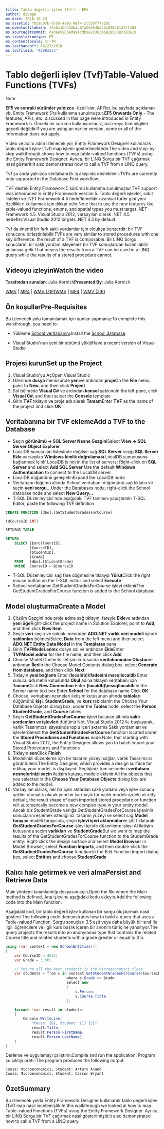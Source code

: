 ```yaml
---
title: Tablo değerli işlev (Tvf) - EF6
author: divega
ms.date: 2016-10-23
ms.assetid: f019c97b-87b0-4e93-98f4-2c539f77b2dc
ms.openlocfilehash: f4b8c1bd442bac67a06584bd23c040381374f303
ms.sourcegitcommit: dadee5905ada9ecdbae28363a682950383ce3e10
ms.translationtype: MT
ms.contentlocale: tr-TR
ms.lasthandoff: 08/27/2018
ms.locfileid: "42993253"
---
```

# <a name="table-valued-functions-tvfs"></a><span data-ttu-id="13ea6-102">Tablo değerli işlev (Tvf)</span><span class="sxs-lookup"><span data-stu-id="13ea6-102">Table-Valued Functions (TVFs)</span></span>
> [!NOTE]
> <span data-ttu-id="13ea6-103">**EF5 ve sonraki sürümler yalnızca** -özellikler, API'ler, bu sayfada açıklanan vb. Entity Framework 5'te kullanıma sunulmuştur.</span><span class="sxs-lookup"><span data-stu-id="13ea6-103">**EF5 Onwards Only** - The features, APIs, etc. discussed in this page were introduced in Entity Framework 5.</span></span> <span data-ttu-id="13ea6-104">Önceki bir sürümü kullanıyorsanız, bazı veya tüm bilgileri geçerli değildir.</span><span class="sxs-lookup"><span data-stu-id="13ea6-104">If you are using an earlier version, some or all of the information does not apply.</span></span>

<span data-ttu-id="13ea6-105">Video ve adım adım izlenecek yol, Entity Framework Designer kullanarak tablo değerli işlev (Tvf) map işlemi gösterilmektedir.</span><span class="sxs-lookup"><span data-stu-id="13ea6-105">The video and step-by-step walkthrough shows how to map table-valued functions (TVFs) using the Entity Framework Designer.</span></span> <span data-ttu-id="13ea6-106">Ayrıca, bir LINQ Sorgu bir TVF çağırmak nasıl gösterir.</span><span class="sxs-lookup"><span data-stu-id="13ea6-106">It also demonstrates how to call a TVF from a LINQ query.</span></span>

<span data-ttu-id="13ea6-107">Tvf şu anda yalnızca veritabanı ilk iş akışında desteklenir.</span><span class="sxs-lookup"><span data-stu-id="13ea6-107">TVFs are currently only supported in the Database First workflow.</span></span>

<span data-ttu-id="13ea6-108">TVF destek Entity Framework 5 sürümü kullanıma sunulmuştur.</span><span class="sxs-lookup"><span data-stu-id="13ea6-108">TVF support was introduced in Entity Framework version 5.</span></span> <span data-ttu-id="13ea6-109">Tablo değerli işlevler, sabit listeleri ve .NET Framework 4.5 hedeflemelidir uzamsal türler gibi yeni özellikleri kullanmak için dikkat edin.</span><span class="sxs-lookup"><span data-stu-id="13ea6-109">Note that to use the new features like table-valued functions, enums, and spatial types you must target .NET Framework 4.5.</span></span> <span data-ttu-id="13ea6-110">Visual Studio 2012, varsayılan olarak .NET 4.5 hedefler.</span><span class="sxs-lookup"><span data-stu-id="13ea6-110">Visual Studio 2012 targets .NET 4.5 by default.</span></span>

<span data-ttu-id="13ea6-111">Tvf da önemli bir fark saklı yordamlar için oldukça benzerdir: bir TVF sonucunu birleştirilebilir.</span><span class="sxs-lookup"><span data-stu-id="13ea6-111">TVFs are very similar to stored procedures with one key difference: the result of a TVF is composable.</span></span> <span data-ttu-id="13ea6-112">Bir LINQ Sorgu sonuçlarını bir saklı yordam işleyemez bir TVF sonuçlardan kullanılabilir anlamına gelir.</span><span class="sxs-lookup"><span data-stu-id="13ea6-112">That means the results from a TVF can be used in a LINQ query while the results of a stored procedure cannot.</span></span>

## <a name="watch-the-video"></a><span data-ttu-id="13ea6-113">Videoyu izleyin</span><span class="sxs-lookup"><span data-stu-id="13ea6-113">Watch the video</span></span>

<span data-ttu-id="13ea6-114">**Tarafından sunulan**: Julia Kornich</span><span class="sxs-lookup"><span data-stu-id="13ea6-114">**Presented By**: Julia Kornich</span></span>

<span data-ttu-id="13ea6-115">[WMV](http://download.microsoft.com/download/6/0/A/60A6E474-5EF3-4E1E-B9EA-F51D2DDB446A/HDI-ITPro-MSDN-winvideo-tvf.wmv) | [MP4](http://download.microsoft.com/download/6/0/A/60A6E474-5EF3-4E1E-B9EA-F51D2DDB446A/HDI-ITPro-MSDN-mp4video-tvf.m4v) | [WMV (ZIP)](http://download.microsoft.com/download/6/0/A/60A6E474-5EF3-4E1E-B9EA-F51D2DDB446A/HDI-ITPro-MSDN-winvideo-tvf.zip)</span><span class="sxs-lookup"><span data-stu-id="13ea6-115">[WMV](http://download.microsoft.com/download/6/0/A/60A6E474-5EF3-4E1E-B9EA-F51D2DDB446A/HDI-ITPro-MSDN-winvideo-tvf.wmv) | [MP4](http://download.microsoft.com/download/6/0/A/60A6E474-5EF3-4E1E-B9EA-F51D2DDB446A/HDI-ITPro-MSDN-mp4video-tvf.m4v) | [WMV (ZIP)](http://download.microsoft.com/download/6/0/A/60A6E474-5EF3-4E1E-B9EA-F51D2DDB446A/HDI-ITPro-MSDN-winvideo-tvf.zip)</span></span>

## <a name="pre-requisites"></a><span data-ttu-id="13ea6-116">Ön koşullar</span><span class="sxs-lookup"><span data-stu-id="13ea6-116">Pre-Requisites</span></span>

<span data-ttu-id="13ea6-117">Bu izlenecek yolu tamamlamak için şunları yapmanız:</span><span class="sxs-lookup"><span data-stu-id="13ea6-117">To complete this walkthrough, you need to:</span></span>

- <span data-ttu-id="13ea6-118">Yükleme [School veritabanını](~/ef6/resources/school-database.md).</span><span class="sxs-lookup"><span data-stu-id="13ea6-118">Install the [School database](~/ef6/resources/school-database.md).</span></span>

- <span data-ttu-id="13ea6-119">Visual Studio'nun yeni bir sürümü yüklü</span><span class="sxs-lookup"><span data-stu-id="13ea6-119">Have a recent version of Visual Studio</span></span>

## <a name="set-up-the-project"></a><span data-ttu-id="13ea6-120">Projesi kurun</span><span class="sxs-lookup"><span data-stu-id="13ea6-120">Set up the Project</span></span>

1.  <span data-ttu-id="13ea6-121">Visual Studio'yu Aç</span><span class="sxs-lookup"><span data-stu-id="13ea6-121">Open Visual Studio</span></span>
2.  <span data-ttu-id="13ea6-122">Üzerinde **dosya** menüsünde **yeni**ve ardından **proje**</span><span class="sxs-lookup"><span data-stu-id="13ea6-122">On the **File** menu, point to **New**, and then click **Project**</span></span>
3.  <span data-ttu-id="13ea6-123">Sol bölmede **Visual C\#** ve ardından **konsol** şablonu</span><span class="sxs-lookup"><span data-stu-id="13ea6-123">In the left pane, click **Visual C\#**, and then select the **Console** template</span></span>
4.  <span data-ttu-id="13ea6-124">Girin **TVF** tıklayın ve proje adı olarak **Tamam**</span><span class="sxs-lookup"><span data-stu-id="13ea6-124">Enter **TVF** as the name of the project and click **OK**</span></span>

## <a name="add-a-tvf-to-the-database"></a><span data-ttu-id="13ea6-125">Veritabanına bir TVF ekleme</span><span class="sxs-lookup"><span data-stu-id="13ea6-125">Add a TVF to the Database</span></span>

-   <span data-ttu-id="13ea6-126">Seçin **görünümü -&gt; SQL Server Nesne Gezgini**</span><span class="sxs-lookup"><span data-stu-id="13ea6-126">Select **View -&gt; SQL Server Object Explorer**</span></span>
-   <span data-ttu-id="13ea6-127">LocalDB sunucuları listesinde değilse: sağ **SQL Server** seçip **SQL Server Ekle** varsayılan **Windows kimlik doğrulaması** LocalDB sunucusuna bağlanmak için</span><span class="sxs-lookup"><span data-stu-id="13ea6-127">If LocalDB is not in the list of servers: Right-click on **SQL Server** and select **Add SQL Server** Use the default **Windows Authentication** to connect to the LocalDB server</span></span>
-   <span data-ttu-id="13ea6-128">LocalDB düğümünü genişletin</span><span class="sxs-lookup"><span data-stu-id="13ea6-128">Expand the LocalDB node</span></span>
-   <span data-ttu-id="13ea6-129">Veritabanı düğümü altında School veritabanı düğümünü sağ tıklatın ve seçin **yeni sorgu...**</span><span class="sxs-lookup"><span data-stu-id="13ea6-129">Under the Databases node, right-click the School database node and select **New Query…**</span></span>
-   <span data-ttu-id="13ea6-130">T-SQL Düzenleyicisi'nde aşağıdaki TVF tanımını yapıştırın</span><span class="sxs-lookup"><span data-stu-id="13ea6-130">In T-SQL Editor, paste the following TVF definition</span></span>

``` SQL
CREATE FUNCTION [dbo].[GetStudentGradesForCourse]

(@CourseID INT)

RETURNS TABLE

RETURN
    SELECT [EnrollmentID],
           [CourseID],
           [StudentID],
           [Grade]
    FROM   [dbo].[StudentGrade]
    WHERE  CourseID = @CourseID
```

-   <span data-ttu-id="13ea6-131">T-SQL Düzenleyicisi sağ fare düğmesine tıklayıp **Yürüt**</span><span class="sxs-lookup"><span data-stu-id="13ea6-131">Click the right mouse button on the T-SQL editor and select **Execute**</span></span>
-   <span data-ttu-id="13ea6-132">School veritabanını GetStudentGradesForCourse işlevi eklenir</span><span class="sxs-lookup"><span data-stu-id="13ea6-132">The GetStudentGradesForCourse function is added to the School database</span></span>

 

## <a name="create-a-model"></a><span data-ttu-id="13ea6-133">Model oluşturma</span><span class="sxs-lookup"><span data-stu-id="13ea6-133">Create a Model</span></span>

1.  <span data-ttu-id="13ea6-134">Çözüm Gezgini'nde proje adına sağ tıklayın, fareyle **Ekle**ve ardından **yeni öğe**</span><span class="sxs-lookup"><span data-stu-id="13ea6-134">Right-click the project name in Solution Explorer, point to **Add**, and then click **New Item**</span></span>
2.  <span data-ttu-id="13ea6-135">Seçin **veri** seçin ve soldaki menüden **ADO.NET varlık veri modeli** içinde **şablonları** bölmesi</span><span class="sxs-lookup"><span data-stu-id="13ea6-135">Select **Data** from the left menu and then select **ADO.NET Entity Data Model** in the **Templates** pane</span></span>
3.  <span data-ttu-id="13ea6-136">Girin **TVFModel.edmx** dosya adı ve ardından **Ekle**</span><span class="sxs-lookup"><span data-stu-id="13ea6-136">Enter **TVFModel.edmx** for the file name, and then click **Add**</span></span>
4.  <span data-ttu-id="13ea6-137">Choose Model Contents iletişim kutusunda **veritabanından Oluştur**ve ardından **İleri**</span><span class="sxs-lookup"><span data-stu-id="13ea6-137">In the Choose Model Contents dialog box, select **Generate from database**, and then click **Next**</span></span>
5.  <span data-ttu-id="13ea6-138">Tıklayın **yeni bağlantı** Enter **(localdb)\\ifadesini mssqllocaldb** Enter sunucu adı metin kutusunda **Okul** adına tıklayın veritabanı için **Tamam**</span><span class="sxs-lookup"><span data-stu-id="13ea6-138">Click **New Connection** Enter **(localdb)\\mssqllocaldb** in the Server name text box Enter **School** for the database name Click **OK**</span></span>
6.  <span data-ttu-id="13ea6-139">Choose, veritabanı nesneleri iletişim kutusunun altında **tabloları** düğümünü **kişi**, **StudentGrade**, ve **kurs** tabloları</span><span class="sxs-lookup"><span data-stu-id="13ea6-139">In the Choose Your Database Objects dialog box, under the **Tables** node, select the **Person**, **StudentGrade**, and **Course** tables</span></span>
7.  <span data-ttu-id="13ea6-140">Seçin **GetStudentGradesForCourse** işlevi bulunan altında **saklı yordamları ve işlevleri** düğümü Not, Visual Studio 2012 ile başlayarak, varlık Tasarımcısı sayesinde toplu içeri aktarma Saklı yordamları ve işlevleri</span><span class="sxs-lookup"><span data-stu-id="13ea6-140">Select the **GetStudentGradesForCourse** function located under the **Stored Procedures and Functions** node Note, that starting with Visual Studio 2012, the Entity Designer allows you to batch import your Stored Procedures and Functions</span></span>
8.  <span data-ttu-id="13ea6-141">Tıklayın **son**</span><span class="sxs-lookup"><span data-stu-id="13ea6-141">Click **Finish**</span></span>
9.  <span data-ttu-id="13ea6-142">Modelinizi düzenleme için bir tasarım yüzeyi sağlar, varlık Tasarımcısı görüntülenir.</span><span class="sxs-lookup"><span data-stu-id="13ea6-142">The Entity Designer, which provides a design surface for editing your model, is displayed.</span></span> <span data-ttu-id="13ea6-143">Seçtiğiniz tüm nesneleri **veritabanı nesnelerinizi seçin** iletişim kutusu, modele eklenir.</span><span class="sxs-lookup"><span data-stu-id="13ea6-143">All the objects that you selected in the **Choose Your Database Objects** dialog box are added to the model.</span></span>
10. <span data-ttu-id="13ea6-144">Varsayılan olarak, her bir içeri aktarılan saklı yordam veya işlev sonucu şeklini otomatik olarak yeni bir karmaşık tür varlık modelinizdeki olur.</span><span class="sxs-lookup"><span data-stu-id="13ea6-144">By default, the result shape of each imported stored procedure or function will automatically become a new complex type in your entity model.</span></span> <span data-ttu-id="13ea6-145">Ancak biz StudentGrade varlığa GetStudentGradesForCourse işlevinin sonuçlarını eşlemek istediğiniz: tasarım yüzeyi ve select sağ **Model tarayıcı** modeli tarayıcıda, seçin **işlevi içeri aktarmalar**ve çift tıklatarak **GetStudentGradesForCourse** işlevi içinde düzenleme işlevi Al iletişim kutusunda seçim **varlıkları** ve **StudentGrade**</span><span class="sxs-lookup"><span data-stu-id="13ea6-145">But we want to map the results of the GetStudentGradesForCourse function to the StudentGrade entity: Right-click the design surface and select **Model Browser** In Model Browser, select **Function Imports**, and then double-click the **GetStudentGradesForCourse** function In the Edit Function Import dialog box, select **Entities** and choose **StudentGrade**</span></span>

## <a name="persist-and-retrieve-data"></a><span data-ttu-id="13ea6-146">Kalıcı hale getirmek ve veri alma</span><span class="sxs-lookup"><span data-stu-id="13ea6-146">Persist and Retrieve Data</span></span>

<span data-ttu-id="13ea6-147">Main yöntemi tanımlandığı dosyasını açın.</span><span class="sxs-lookup"><span data-stu-id="13ea6-147">Open the file where the Main method is defined.</span></span> <span data-ttu-id="13ea6-148">Ana işlevine aşağıdaki kodu ekleyin.</span><span class="sxs-lookup"><span data-stu-id="13ea6-148">Add the following code into the Main function.</span></span>

<span data-ttu-id="13ea6-149">Aşağıdaki kod, bir tablo değerli işlev kullanan bir sorgu oluşturmak nasıl gösterir.</span><span class="sxs-lookup"><span data-stu-id="13ea6-149">The following code demonstrates how to build a query that uses a Table-valued Function.</span></span> <span data-ttu-id="13ea6-150">Sorgu sonuçları 3.5 eşit veya daha büyük bir sınıf ile ilgili öğrencilere ve ilgili kurs başlık içeren bir anonim tür içine yansıtıyor.</span><span class="sxs-lookup"><span data-stu-id="13ea6-150">The query projects the results into an anonymous type that contains the related Course title and related students with a grade greater or equal to 3.5.</span></span>

``` csharp
using (var context = new SchoolEntities())
{
    var CourseID = 4022;
    var Grade = 3.5M;

    // Return all the best students in the Microeconomics class.
    var students = from s in context.GetStudentGradesForCourse(CourseID)
                            where s.Grade >= Grade
                            select new
                            {
                                s.Person,
                                s.Course.Title
                            };

    foreach (var result in students)
    {
        Console.WriteLine(
            "Couse: {0}, Student: {1} {2}",
            result.Title,  
            result.Person.FirstName,  
            result.Person.LastName);
    }
}
```

<span data-ttu-id="13ea6-151">Derleme ve uygulamayı çalıştırın.</span><span class="sxs-lookup"><span data-stu-id="13ea6-151">Compile and run the application.</span></span> <span data-ttu-id="13ea6-152">Program şu çıktıyı üretir:</span><span class="sxs-lookup"><span data-stu-id="13ea6-152">The program produces the following output:</span></span>

```
Couse: Microeconomics, Student: Arturo Anand
Couse: Microeconomics, Student: Carson Bryant
```

## <a name="summary"></a><span data-ttu-id="13ea6-153">Özet</span><span class="sxs-lookup"><span data-stu-id="13ea6-153">Summary</span></span>

<span data-ttu-id="13ea6-154">Bu izlenecek yolda Entity Framework Designer kullanarak tablo değerli işlev (Tvf) map nasıl incelemiştik.</span><span class="sxs-lookup"><span data-stu-id="13ea6-154">In this walkthrough we looked at how to map Table-valued Functions (TVFs) using the Entity Framework Designer.</span></span> <span data-ttu-id="13ea6-155">Ayrıca, bir LINQ Sorgu bir TVF çağırmak nasıl gösterilmiştir.</span><span class="sxs-lookup"><span data-stu-id="13ea6-155">It also demonstrated how to call a TVF from a LINQ query.</span></span>
